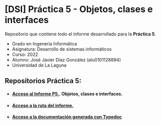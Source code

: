 # [DSI] Práctica 5 - Objetos, clases e interfaces

Repositorio que contiene todo el informe desarrollado para la **Práctica 5**.

- Grado en Ingenería Informática
- Asignatura: Desarrollo de sistemas informáticos
- Curso: 2022
- Alumno: José Javier Díaz González (alu0101128894)
- Universidad de La Laguna

## Repositorios Práctica 5:
- #### [Acceso al Informe P5.](https://ull-esit-inf-dsi-2122.github.io/ull-esit-inf-dsi-21-22-prct05-objects-classes-interfaces-alu0101128894/). Objetos, clases e interfaces.

- #### [Acceso a la ruta del informe.](https://github.com/alu0101128894/DSI/blob/main/p05/docs/index.md)

- #### [Acceso a la documentación generada con Typedoc](https://github.com/ULL-ESIT-INF-DSI-2122/ull-esit-inf-dsi-21-22-prct05-objects-classes-interfaces-alu0101128894/tree/master/docum)